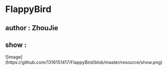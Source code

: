 <h1>FlappyBird</h1>
<h2>author : ZhouJie<h2>
<h2>show : </h2>
![image](https://github.com/1316151417/FlappyBird/blob/master/resource/show.png)
